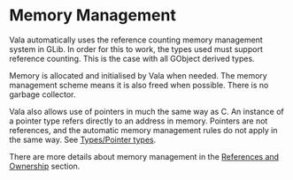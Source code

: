 # Memory Management
Vala automatically uses the reference counting memory management system in GLib. In order for this to work, the types used must support reference counting. This is the case with all GObject derived types.

Memory is allocated and initialised by Vala when needed. The memory management scheme means it is also freed when possible. There is no garbage collector.

Vala also allows use of pointers in much the same way as C. An instance of a pointer type refers directly to an address in memory. Pointers are not references, and the automatic memory management rules do not apply in the same way. See [Types/Pointer types](pointer_types.md).

There are more details about memory management in the [References and Ownership](references_and_owndership.md) section.